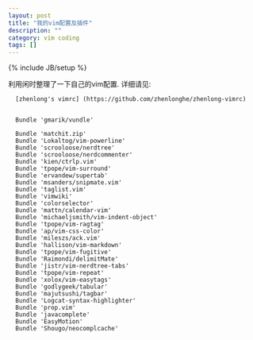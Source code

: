 ```yaml
---
layout: post
title: "我的vim配置及插件"
description: ""
category: vim coding
tags: []
---
```

{% include JB/setup %}

利用闲时整理了一下自己的vim配置.
详细请见: 

      [zhenlong's vimrc] (https://github.com/zhenlonghe/zhenlong-vimrc)


      Bundle 'gmarik/vundle'
      
      Bundle 'matchit.zip'
      Bundle 'Lokaltog/vim-powerline'
      Bundle 'scrooloose/nerdtree'
      Bundle 'scrooloose/nerdcommenter'
      Bundle 'kien/ctrlp.vim'
      Bundle 'tpope/vim-surround'
      Bundle 'ervandew/supertab'
      Bundle 'msanders/snipmate.vim'
      Bundle 'taglist.vim'
      Bundle 'vimwiki'
      Bundle 'colorselector'
      Bundle 'mattn/calendar-vim'
      Bundle 'michaeljsmith/vim-indent-object'
      Bundle 'tpope/vim-ragtag'
      Bundle 'ap/vim-css-color'
      Bundle 'mileszs/ack.vim'
      Bundle 'hallison/vim-markdown'
      Bundle 'tpope/vim-fugitive'
      Bundle 'Raimondi/delimitMate'
      Bundle 'jistr/vim-nerdtree-tabs'
      Bundle 'tpope/vim-repeat'
      Bundle 'xolox/vim-easytags'
      Bundle 'godlygeek/tabular'
      Bundle 'majutsushi/tagbar'
      Bundle 'Logcat-syntax-highlighter'
      Bundle 'prop.vim'
      Bundle 'javacomplete'
      Bundle 'EasyMotion'
      Bundle 'Shougo/neocomplcache'
